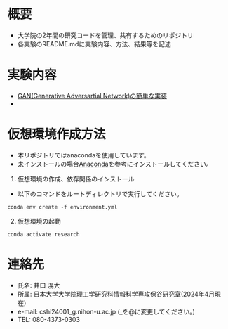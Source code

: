 # 概要
- 大学院の2年間の研究コードを管理、共有するためのリポジトリ
- 各実験のREADME.mdに実験内容、方法、結果等を記述

# 実験内容
- [GAN(Generative Adversartial Network)の簡単な実装](src/methods/GAN/README.md)
- 

# 仮想環境作成方法
- 本リポジトリではanacondaを使用しています。
- 未インストールの場合[Anaconda](https://www.anaconda.com/products/distribution)を参考にインストールしてください。

1. 仮想環境の作成、依存関係のインストール
- 以下のコマンドをルートディレクトリで実行してください。
```
conda env create -f environment.yml
```

2. 仮想環境の起動
```
conda activate research
```

# 連絡先
- 氏名: 井口 滉大
- 所属: 日本大学大学院理工学研究科情報科学専攻保谷研究室(2024年4月現在)
- e-mail: cshi24001_g.nihon-u.ac.jp (_を@に変更してください。)
- TEL: 080-4373-0303

